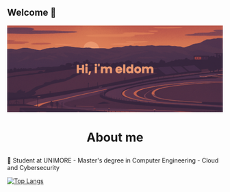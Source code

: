## Welcome 👋

[![Banner](banner.png)](https://github.com/edomari)
<h1><p align="center">About me</p></h1>

:school: Student at UNIMORE - Master's degree in Computer Engineering - Cloud and Cybersecurity

[![Top Langs](https://github-readme-stats-git-masterrstaa-rickstaa.vercel.app/api/top-langs/?username=edomari&theme=highcontrast&layout=compact)](https://github.com/edomari/github-readme-stats)
